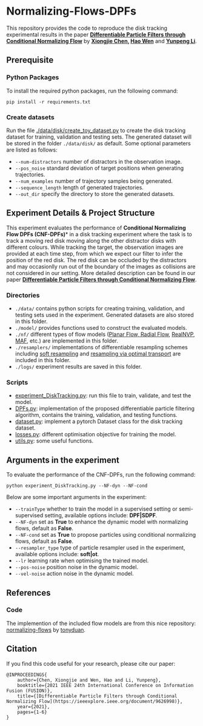 # Normalizing-Flows-DPFs

This repository provides the code to reproduce the disk tracking experimental results in the paper **[Differentiable Particle Filters through Conditional Normalizing Flow](https://arxiv.org/abs/2107.00488)** by **[Xiongjie Chen](https://scholar.google.com/citations?user=Tb9fTOsAAAAJ&hl=en&inst=15262737669262836719), [Hao Wen](https://www.surrey.ac.uk/people/hao-wen)** and **[Yunpeng Li](https://www.surrey.ac.uk/people/yunpeng-li)**.

## Prerequisite

### Python Packages 

To install the required python packages, run the following command:

```
pip install -r requirements.txt
```

### Create datasets

Run the file [./data/disk/create_toy_dataset.py](https://github.com/xiongjiechen/Normalizing-Flows-DPFs/blob/main/data/disk/create_toy_dataset.py) to create the disk tracking dataset for training, validation and testing sets. The generated dataset will be stored in the folder ```./data/disk/``` as default. Some optional parameters are listed as follows:
- ```--num-distractors``` number of distractors in the observation image. 
- ```--pos_noise``` standard deviation of target positions when generating trajectories.
- ```--num_examples``` number of trajectory samples being generated. 
- ```--sequence_length``` length of generated trajectories.
- ```--out_dir``` specify the directory to store the generated datasets.

## Experiment Details & Project Structure

This experiment evaluates the performance of **Conditional Normalizing Flow DPFs (CNF-DPFs)*** in a disk tracking experiment where the task is to track a moving red disk moving along the other distractor disks with different colours. While tracking the target, the observation images are provided at each time step, from which we expect our filter to infer the position of the red disk. The red disk can be occluded by the distractors and may occasionlly run out of the boundary of the images as collisions are not considered in our setting. More detailed description can be found in our paper **[Differentiable Particle Filters through Conditional Normalizing Flow](https://arxiv.org/abs/2107.00488)**.

### Directories

- ```./data/``` contains python scripts for creating training, validation, and testing sets used in the experiment. Generated datasets are also stored in this folder.
- ```./model/``` provides functions used to construct the evaluated models.
- ```./nf/``` different types of flow models ([Planar Flow, Radial Flow](https://arxiv.org/abs/1505.05770), [RealNVP](https://arxiv.org/abs/1605.08803), [MAF](https://arxiv.org/abs/1705.07057), etc.) are implemented in this folder.
- ```./resamplers/``` implementations of differentiable resampling schemes including [soft resampling](https://arxiv.org/abs/1805.08975) and [resampling via optimal transport](http://proceedings.mlr.press/v139/corenflos21a/corenflos21a.pdf) are included in this folder.
- ```./logs/``` experiment results are saved in this folder.

### Scripts

- [experiment_DiskTracking.py](https://github.com/xiongjiechen/Normalizing-Flows-DPFs/blob/main/experiment_DiskTracking.py): run this file to train, validate, and test the model.
- [DPFs.py](https://github.com/xiongjiechen/Normalizing-Flows-DPFs/blob/main/DPFs.py): implementation of the proposed differentiable particle filtering algorithm, contains the training, validation, and testing functions.
- [dataset.py](https://github.com/xiongjiechen/Normalizing-Flows-DPFs/blob/main/dataset.py): implement a pytorch Dataset class for the disk tracking dataset.
- [losses.py](https://github.com/xiongjiechen/Normalizing-Flows-DPFs/blob/main/losses.py): different optimisation objective for training the model.
- [utils.py](https://github.com/xiongjiechen/Normalizing-Flows-DPFs/blob/main/utils.py): some useful functions.

## Arguments in the experiment

To evaluate the performance of the CNF-DPFs, run the following command:


```
python experiment_DiskTracking.py --NF-dyn --NF-cond 
```

Below are some important arguments in the experiment:

- ```--trainType``` whether to train the model in a supervised setting or semi-supervised setting, available options include: **DPF|SDPF**.
- ```--NF-dyn``` set as **True** to enhance the dynamic model with normalizing flows, default as **False**.
- ```--NF-cond``` set as **True** to propose particles using conditional normalizing flows, default as **False**.
- ```--resampler_type``` type of particle resampler used in the experiment, available options include: **soft|ot**.
- ```--lr``` learning rate when optimising the trained model.
- ```--pos-noise``` position noise in the dynamic model.
- ```--vel-noise``` action noise in the dynamic model.


## References 
### Code
The implemention of the included flow models are from this nice repository: [normalizing-flows](https://github.com/tonyduan/normalizing-flows) by [tonyduan](https://github.com/tonyduan).

## Citation
If you find this code useful for your research, please cite our paper:
```
@INPROCEEDINGS{
    author={Chen, Xiongjie and Wen, Hao and Li, Yunpeng},
    booktitle={2021 IEEE 24th International Conference on Information Fusion (FUSION)},
    title={[Differentiable Particle Filters through Conditional Normalizing Flow](https://ieeexplore.ieee.org/document/9626998)},
    year={2021},
    pages={1-6}
}
```
